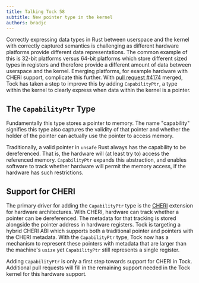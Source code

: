 ```yaml
---
title: Talking Tock 58
subtitle: New pointer type in the kernel
authors: bradjc
---
```


Correctly expressing data types in Rust between userspace and the kernel with
correctly captured semantics is challenging as different hardware platforms
provide different data representations. The common example of this is 32-bit
platforms versus 64-bit platforms which store different sized types in registers
and therefore provide a different amount of data between userspace and the
kernel. Emerging platforms, for example hardware with CHERI support, complicate
this further. With [pull request #4174](https://github.com/tock/tock/pull/4174)
merged, Tock has taken a step to improve this by adding `CapabilityPtr`, a type
within the kernel to clearly express when data within the kernel is a pointer.

The `CapabilityPtr` Type
------------------------

Fundamentally this type stores a pointer to memory. The name "capability"
signifies this type also captures the validity of that pointer and whether the
holder of the pointer can actually use the pointer to access memory.

Traditionally, a valid pointer in `unsafe` Rust always has the capability to be
dereferenced. That is, the hardware will (at least try to) access the referenced
memory. `CapabilityPtr` expands this abstraction, and enables software to track
whether hardware will permit the memory access, if the hardware has such
restrictions.

Support for CHERI
-----------------

The primary driver for adding the `CapabilityPtr` type is the
[CHERI](https://www.cl.cam.ac.uk/research/security/ctsrd/cheri/) extension for
hardware architectures. With CHERI, hardware can track whether a pointer can be
dereferenced. The metadata for that tracking is stored alongside the pointer
address in hardware registers. Tock is targeting a hybrid CHERI ABI which
supports both a traditional pointer and pointers with the CHERI metadata. With
the `CapabilityPtr` type, Tock now has a mechanism to represent these pointers
with metadata that are larger than the machine's `usize` yet `CapabilityPtr`
still represents a single register.

Adding `CapabilityPtr` is only a first step towards support for CHERI in Tock.
Additional pull requests will fill in the remaining support needed in the Tock
kernel for this hardware support.
